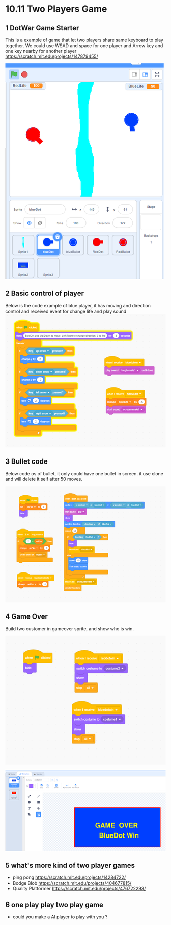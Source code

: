 # 10.11 Two Players Game

## 1 DotWar Game Starter

This is a example of game that let two players share same keyboard to play together.
We could use WSAD and space for one player and Arrow key and one key nearby for another player
<https://scratch.mit.edu/projects/147879455/>

![dotwar](10.11_dotwar.png)

## 2 Basic control of player

Below is the code example of blue player, it has moving and direction control and received event for change life and play sound
![player1](10.11_playerCode.png)

## 3 Bullet code

Below code os of bullet, it only could have one bullet in screen.
it use clone and will delete it self after 50 moves.

![bullet](10.11_bulletcode.png)

## 4 Game Over

Build two customer in gameover sprite, and show who is win.

![gameover](10.11_gameover_code.png)

![gameover](10.11_gameover.png)

## 5 what's more kind of two player games

- ping pong <https://scratch.mit.edu/projects/14284722/>
- Bodge Blob <https://scratch.mit.edu/projects/404677815/>
- Quality Platformer <https://scratch.mit.edu/projects/476722293/>

## 6 one play play two play game

- could you make a AI player to play with you ?
